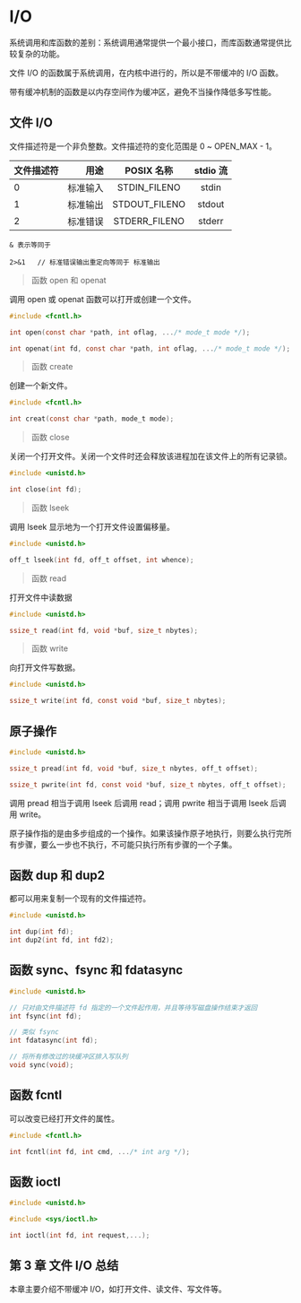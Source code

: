 # I/O

系统调用和库函数的差别：系统调用通常提供一个最小接口，而库函数通常提供比较复杂的功能。

文件 I/O 的函数属于系统调用，在内核中进行的，所以是不带缓冲的 I/O 函数。

带有缓冲机制的函数是以内存空间作为缓冲区，避免不当操作降低多写性能。

## 文件 I/O

文件描述符是一个非负整数。文件描述符的变化范围是 0 ~ OPEN_MAX - 1。

| 文件描述符 | 用途 |  POSIX 名称  | stdio 流|
| --------   | -----:  | :----:  |:----:  |
| 0     | 标准输入 |   STDIN_FILENO    | stdin|
| 1        |   标准输出   |   STDOUT_FILENO   |stdout|
| 2        |    标准错误    |  STDERR_FILENO  |stderr|

```
& 表示等同于

2>&1   // 标准错误输出重定向等同于 标准输出
```

> 函数 open 和 openat

调用 open 或 openat 函数可以打开或创建一个文件。

```c
#include <fcntl.h>

int open(const char *path, int oflag, .../* mode_t mode */);

int openat(int fd, const char *path, int oflag, .../* mode_t mode */);
```

> 函数 create

创建一个新文件。

```c
#include <fcntl.h>

int creat(const char *path, mode_t mode);
```

> 函数 close

关闭一个打开文件。关闭一个文件时还会释放该进程加在该文件上的所有记录锁。

```c
#include <unistd.h>

int close(int fd);
```

> 函数 lseek

调用 lseek 显示地为一个打开文件设置偏移量。

```c
#include <unistd.h>

off_t lseek(int fd, off_t offset, int whence);
```

> 函数 read

打开文件中读数据

```c
#include <unistd.h>

ssize_t read(int fd, void *buf, size_t nbytes);
```

> 函数 write

向打开文件写数据。

```c
#include <unistd.h>

ssize_t write(int fd, const void *buf, size_t nbytes);
```

## 原子操作

```c
#include <unistd.h>

ssize_t pread(int fd, void *buf, size_t nbytes, off_t offset);

ssize_t pwrite(int fd, const void *buf, size_t nbytes, off_t offset); 
```

调用 pread 相当于调用 lseek 后调用 read；调用 pwrite 相当于调用 lseek 后调用 write。

原子操作指的是由多步组成的一个操作。如果该操作原子地执行，则要么执行完所有步骤，要么一步也不执行，不可能只执行所有步骤的一个子集。

## 函数 dup 和 dup2

都可以用来复制一个现有的文件描述符。

```c
#include <unistd.h>

int dup(int fd);
int dup2(int fd, int fd2);
```

## 函数 sync、fsync 和 fdatasync

```c
#include <unistd.h>

// 只对由文件描述符 fd 指定的一个文件起作用，并且等待写磁盘操作结束才返回
int fsync(int fd);

// 类似 fsync
int fdatasync(int fd); 

// 将所有修改过的块缓冲区排入写队列
void sync(void);
```
## 函数 fcntl

可以改变已经打开文件的属性。

```c
#include <fcntl.h>

int fcntl(int fd, int cmd, .../* int arg */);
```

## 函数 ioctl

```c
#include <unistd.h>

#include <sys/ioctl.h>

int ioctl(int fd, int request,...);
```

## 第 3 章 文件 I/O 总结

本章主要介绍不带缓冲 I/O，如打开文件、读文件、写文件等。






















